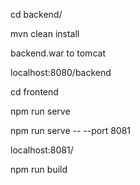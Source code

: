 
cd backend/

mvn clean install

backend.war to tomcat

localhost:8080/backend

cd frontend

npm run serve

npm run serve -- --port 8081

localhost:8081/

npm run build

